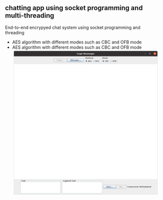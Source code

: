 ## chatting app using socket programming and multi-threading
End-to-end encrypyed chat system using socket programming and threading 
- AES algorithm with different modes such as CBC and OFB mode
- AES algorithm with different modes such as CBC and OFB mode
![GUI](gui.png)


